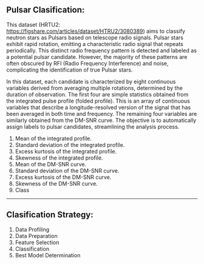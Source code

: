 ## Pulsar Clasification: 
This dataset (HRTU2: https://figshare.com/articles/dataset/HTRU2/3080389) aims to classify neutron stars as Pulsars based on telescope radio signals. Pulsar stars exhibit rapid rotation, emitting a characteristic radio signal that repeats periodically. This distinct radio frequency pattern is detected and labeled as a potential pulsar candidate. However, the majority of these patterns are often obscured by RFI (Radio Frequency Interference) and noise, complicating the identification of true Pulsar stars.

In this dataset, each candidate is characterized by eight continuous variables derived from averaging multiple rotations, determined by the duration of observation. The first four are simple statistics obtained from the integrated pulse profile (folded profile). This is an array of continuous variables that describe a longitude-resolved version of the signal that has been averaged in both time and frequency. The remaining four variables are similarly obtained from the DM-SNR curve. The objective is to automatically assign labels to pulsar candidates, streamlining the analysis process.


1. Mean of the integrated profile.
2. Standard deviation of the integrated profile.
3. Excess kurtosis of the integrated profile.
4. Skewness of the integrated profile.
5. Mean of the DM-SNR curve.
6. Standard deviation of the DM-SNR curve.
7. Excess kurtosis of the DM-SNR curve.
8. Skewness of the DM-SNR curve.
9. Class
   
---

## Clasification Strategy:
1. Data Profiling
2. Data Preparation
3. Feature Selection
4. Classification
5. Best Model Determination

